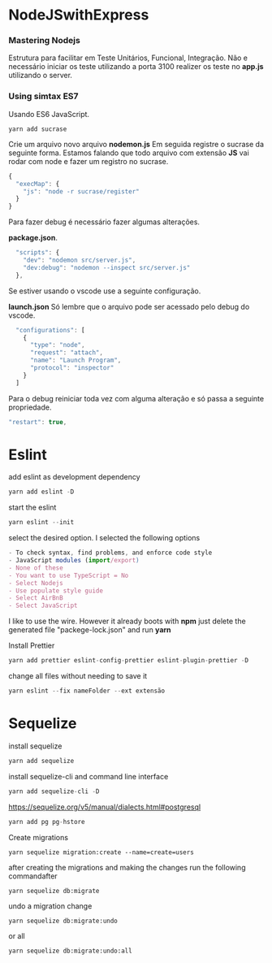 # NodeJSwithExpress

### Mastering Nodejs

<p>
Estrutura para facilitar em Teste Unitários, Funcional, Integração. Não e necessário iniciar os teste utilizando a porta 3100 realizer os teste no <strong>app.js</strong> utilizando o server.</p>

### Using simtax ES7

<p>Usando ES6 JavaScript.</p>

```
yarn add sucrase
```

<p>Crie um arquivo novo arquivo <strong>nodemon.js</strong> Em seguida registre o sucrase da seguinte forma. Estamos falando que todo arquivo com extensão <strong>JS</strong> vai rodar com node e fazer um registro no sucrase.</p>

```javascript
{
  "execMap": {
    "js": "node -r sucrase/register"
  }
}

```

<p>Para fazer debug é necessário fazer algumas alterações.</p>
<strong>package.json</strong>.

```javascript
  "scripts": {
    "dev": "nodemon src/server.js",
    "dev:debug": "nodemon --inspect src/server.js"
  },
```

<p>Se estiver usando o vscode use a seguinte configuração.</p>
<p><strong>launch.json</strong> Só lembre que o arquivo pode ser acessado pelo debug do vscode.</p>

```javascript
  "configurations": [
    {
      "type": "node",
      "request": "attach",
      "name": "Launch Program",
      "protocol": "inspector"
    }
  ]
```

<p>Para o debug reiniciar toda vez com alguma alteração e só passa a seguinte propriedade.</p>

```javascript
"restart": true,
```

# Eslint

add eslint as development dependency

```javascript
yarn add eslint -D
```

start the eslint

```javascript
yarn eslint --init
```

select the desired option. I selected the following options

```javascript
- To check syntax, find problems, and enforce code style
- JavaScript modules (import/export)
- None of these
- You want to use TypeScript = No
- Select Nodejs
- Use populate style guide
- Select AirBnB
- Select JavaScript
```

I like to use the wire. However it already boots with **npm** just delete the generated file "packege-lock.json" and run **yarn**

Install Prettier

```javascript
yarn add prettier eslint-config-prettier eslint-plugin-prettier -D
```

change all files without needing to save it

```javascript
yarn eslint --fix nameFolder --ext extensão
```

# Sequelize

install sequelize

```javascript
yarn add sequelize
```

install sequelize-cli and command line interface

```javascript
yarn add sequelize-cli -D
```

https://sequelize.org/v5/manual/dialects.html#postgresql

```javascript
yarn add pg pg-hstore
```

Create migrations

```shell script
yarn sequelize migration:create --name=create=users
```

after creating the migrations and making the changes run the following commandafter

```shell script
yarn sequelize db:migrate
```

undo a migration change

```
yarn sequelize db:migrate:undo
```

or all

```shell script
yarn sequelize db:migrate:undo:all
```
